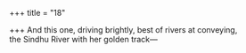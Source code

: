 +++
title = "18"

+++
And this one, driving brightly, best of rivers at conveying,  
the Sindhu River with her golden track—  